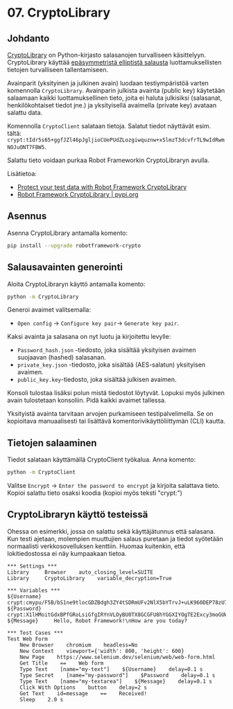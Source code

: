 # 07. CryptoLibrary

## Johdanto

[CryptoLibrary](https://pypi.org/project/robotframework-crypto/) on Python-kirjasto salasanojen turvalliseen käsittelyyn. CryptoLibrary käyttää [epäsymmetristä elliptistä salausta](https://en.wikipedia.org/wiki/Elliptic-curve_cryptography) luottamuksellisten tietojen turvalliseen tallentamiseen. 

Avainparit (yksityinen ja julkinen avain) luodaan testiympäristöä varten komennolla `CryptoLibrary`. Avainparin julkista avainta (public key) käytetään salaamaan kaikki luottamuksellinen tieto, joita ei haluta julkisiksi (salasanat, henkilökohtaiset tiedot jne.) ja yksityisellä avaimella (private key) avataan salattu data.

Komennolla `CryptoClient` salataan tietoja. Salatut tiedot näyttävät esim. tältä:
`crypt:tIdr5s65+ggfJZl46pJgljioCUePUdZLozgiwquznw+xSlmzT3dcvfrTL9wIdRwmNOJuONT7FBW5`. 

Salattu tieto voidaan purkaa Robot Frameworkin CryptoLibraryn avulla.

Lisätietoa:
- [Protect your test data with Robot Framework CryptoLibrary](https://michaelhallik.github.io/blog/2021/11/24/Robot-Framework-Crypto-Library)
- [Robot Framework CryptoLibrary | pypi.org](https://pypi.org/project/robotframework-crypto/)

## Asennus
Asenna CryptoLibrary antamalla komento:
```bash
pip install --upgrade robotframework-crypto
```
## Salausavainten generointi
Aloita CryptoLibraryn käyttö antamalla komento: 
```bash
python -m CryptoLibrary
```
Generoi avaimet valitsemalla:
- `Open config` -> `Configure key pair`-> `Generate key pair`.

Kaksi avainta ja salasana on nyt luotu ja kirjoitettu levylle:
- `Password_hash.json` -tiedosto, joka sisältää yksityisen avaimen suojaavan (hashed) salasanan.
- `private_key.json` -tiedosto, joka sisältää (AES-salatun) yksityisen avaimen.
- `public_key.key`-tiedosto, joka sisältää julkisen avaimen.

Konsoli tulostaa lisäksi polun mistä tiedostot löytyvät. Lopuksi myös julkinen avain tulostetaan konsoliin. Pidä kaikki avaimet tallessa.

Yksityistä avainta tarvitaan arvojen purkamiseen testipalvelimella. Se on kopioitava manuaalisesti tai lisättävä komentorivikäyttöliittymän (CLI) kautta.

## Tietojen salaaminen
Tiedot salataan käyttämällä CryptoClient työkalua. Anna komento:
```bash
python -m CryptoClient
```
Valitse `Encrypt` -> `Enter the password to encrypt` ja kirjoita salattava tieto. Kopioi salattu tieto osaksi koodia (kopioi myös teksti "crypt:")

## CryptoLibraryn käyttö testeissä
Ohessa on esimerkki, jossa on salattu sekä käyttäjätunnus että salasana. Kun testi ajetaan, molempien muuttujien salaus puretaan ja tiedot syötetään normaalisti verkkosovelluksen kenttiin. Huomaa kuitenkin, että lokitiedostossa ei näy kumpaakaan tietoa.

```robotframework
*** Settings ***
Library     Browser    auto_closing_level=SUITE
Library     CryptoLibrary    variable_decryption=True

*** Variables ***
${Username}    crypt:cmypu/F5B/bS1ne9tlocGDZBdgh3ZY4tSDRmUFv2NlX5bYTrvJ+uLK960DEP78zU7PNb30ZF/GgKROT4nOUwXQSJe6M=
${Password}    crypt:X1lHMoitGdxBPfGRoLsiGfgIRYnVLOyBU0TX8GCGFU8hYGGXIYOgTE2Excy3moGUWJaw+iV59NBxpUsx 
${Message}     Hello, Robot Framework!\nHow are you today?

*** Test Cases ***
Test Web Form
    New Browser    chromium    headless=No
    New Context    viewport={'width': 800, 'height': 600}
    New Page    https://www.selenium.dev/selenium/web/web-form.html 
    Get Title    ==    Web form  
    Type Text    [name="my-text"]    ${Username}    delay=0.1 s 
    Type Secret    [name="my-password"]    $Password    delay=0.1 s
    Type Text    [name="my-textarea"]    ${Message}    delay=0.1 s
    Click With Options    button    delay=2 s
    Get Text    id=message    ==    Received!
    Sleep    2.0 s
```

